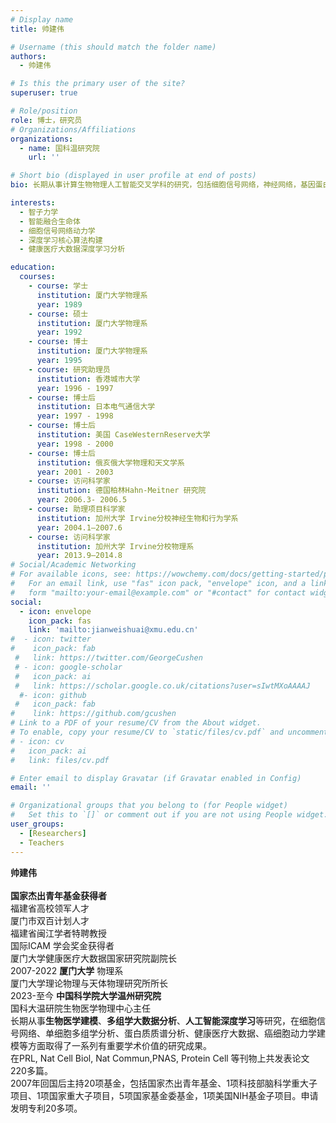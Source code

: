 ```yaml
---
# Display name
title: 帅建伟

# Username (this should match the folder name)
authors:
  - 帅建伟

# Is this the primary user of the site?
superuser: true

# Role/position
role: 博士，研究员
# Organizations/Affiliations
organizations:
  - name: 国科温研究院
    url: ''

# Short bio (displayed in user profile at end of posts)
bio: 长期从事计算生物物理人工智能交叉学科的研究，包括细胞信号网络，神经网络，基因蛋白质组学，癌细胞动力学，蛋白质动力学，健康医疗大数据和深度学习在生物医学中的应用等。

interests:
  - 智子力学
  - 智能融合生命体
  - 细胞信号网络动力学
  - 深度学习核心算法构建
  - 健康医疗大数据深度学习分析

education:
  courses:
    - course: 学士
      institution: 厦门大学物理系
      year: 1989
    - course: 硕士
      institution: 厦门大学物理系
      year: 1992
    - course: 博士
      institution: 厦门大学物理系
      year: 1995    
    - course: 研究助理员
      institution: 香港城市大学
      year: 1996 - 1997
    - course: 博士后
      institution: 日本电气通信大学
      year: 1997 - 1998	
    - course: 博士后
      institution: 美国 CaseWesternReserve大学
      year: 1998 - 2000
    - course: 博士后
      institution: 俄亥俄大学物理和天文学系
      year: 2001 - 2003
    - course: 访问科学家
      institution: 德国柏林Hahn-Meitner 研究院
      year: 2006.3- 2006.5
    - course: 助理项目科学家
      institution: 加州大学 Irvine分校神经生物和行为学系
      year: 2004.1—2007.6    
    - course: 访问科学家
      institution: 加州大学 Irvine分校物理系
      year: 2013.9—2014.8   
# Social/Academic Networking
# For available icons, see: https://wowchemy.com/docs/getting-started/page-builder/#icons
#   For an email link, use "fas" icon pack, "envelope" icon, and a link in the
#   form "mailto:your-email@example.com" or "#contact" for contact widget.
social:
  - icon: envelope
    icon_pack: fas
    link: 'mailto:jianweishuai@xmu.edu.cn'
#  - icon: twitter
#    icon_pack: fab
 #   link: https://twitter.com/GeorgeCushen
 # - icon: google-scholar
 #   icon_pack: ai
 #   link: https://scholar.google.co.uk/citations?user=sIwtMXoAAAAJ
  #- icon: github
 #   icon_pack: fab
#    link: https://github.com/gcushen
# Link to a PDF of your resume/CV from the About widget.
# To enable, copy your resume/CV to `static/files/cv.pdf` and uncomment the lines below.
# - icon: cv
#   icon_pack: ai
#   link: files/cv.pdf

# Enter email to display Gravatar (if Gravatar enabled in Config)
email: ''

# Organizational groups that you belong to (for People widget)
#   Set this to `[]` or comment out if you are not using People widget.
user_groups:
  - [Researchers]
  - Teachers
---
```


**帅建伟** <br/><br/>
**国家杰出青年基金获得者**<br/>
福建省高校领军人才 <br/>
厦门市双百计划人才 <br/>
福建省闽江学者特聘教授 <br/>
国际ICAM 学会奖金获得者 <br/>
厦门大学健康医疗大数据国家研究院副院长 <br/>
2007-2022 **厦门大学** 物理系 <br/>厦门大学理论物理与天体物理研究所所长 <br/>
2023-至今 **中国科学院大学温州研究院**<br/>国科大温研院生物医学物理中心主任 <br/>
长期从事**生物医学建模**、**多组学大数据分析**、**人工智能深度学习**等研究，在细胞信号网络、单细胞多组学分析、蛋白质质谱分析、健康医疗大数据、癌细胞动力学建模等方面取得了一系列有重要学术价值的研究成果。
<br/>在PRL, Nat Cell Biol, Nat Commun,PNAS, Protein Cell 等刊物上共发表论文220多篇。
<br/>2007年回国后主持20项基金，包括国家杰出青年基金、1项科技部脑科学重大子项目、1项国家重大子项目，5项国家基金委基金，1项美国NIH基金子项目。申请发明专利20多项。
